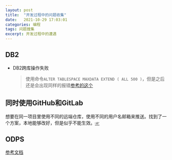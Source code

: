 ```yaml
---
layout: post
title:  "开发过程中的问题收集"
date:   2021-10-29 17:03:01
categories: 编程
tags: 问题搜集
excerpt: 开发过程中的遭遇
---
```


## DB2
- DB2跨库操作失败
    > 使用命令`ALTER TABLESPACE MAXDATA EXTEND ( ALL 500 )`，但是之后还是会出现同样的报错[参考的这个](https://www.toolbox.com/tech/data-management/question/exception-when-importing-using-the-move-command-050911/)

## 同时使用GitHub和GitLab
想要在同一项目里使用不同的远端仓库，使用不同的用户名邮箱来推送。找到了一个方案，本地能够改好，但是似乎不能生效。[☞](https://www.cnblogs.com/popfisher/p/5731232.html)

## ODPS

[参考文档](https://help.aliyun.com/document_detail/281088.htm?spm=a2c4g.11186623.0.0.39405b78gVdDqA#task-2095600)